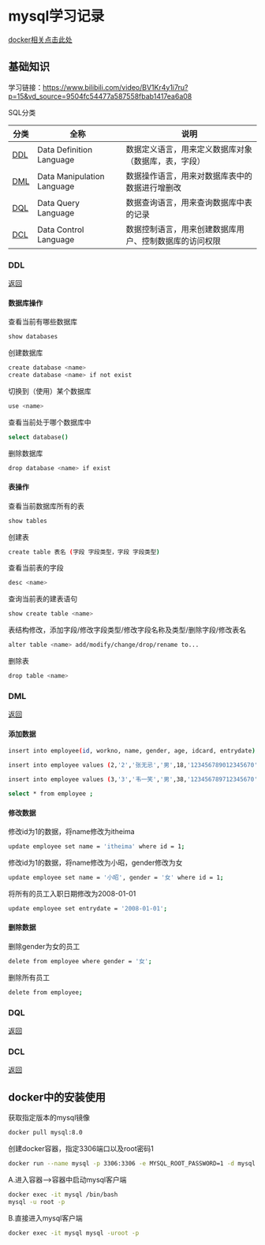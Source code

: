 # mysql学习记录

[docker相关点击此处](#docker中的安装使用)

## 基础知识

学习链接：<https://www.bilibili.com/video/BV1Kr4y1i7ru?p=15&vd_source=9504fc54477a587558fbab1417ea6a08>

SQL分类

| 分类 | 全称 | 说明 |
| ---- | ---- | ---- |
| [DDL](#ddl) | Data Definition Language | 数据定义语言，用来定义数据库对象（数据库，表，字段） |
| [DML](#dml) | Data Manipulation Language | 数据操作语言，用来对数据库表中的数据进行增删改 |
| [DQL](#dql) | Data Query Language | 数据查询语言，用来查询数据库中表的记录 |
| [DCL](#dcl) | Data Control Language | 数据控制语言，用来创建数据库用户、控制数据库的访问权限 |

### DDL

[返回](#基础知识)

#### 数据库操作

查看当前有哪些数据库

```sh
show databases
```

创建数据库

```sh
create database <name>
create database <name> if not exist
```

切换到（使用）某个数据库

```sh
use <name>
```

查看当前处于哪个数据库中

```sh
select database()
```

删除数据库

```sh
drop database <name> if exist
```

#### 表操作

查看当前数据库所有的表

```sh
show tables
```

创建表

```sh
create table 表名 (字段 字段类型，字段 字段类型)
```

查看当前表的字段

```sh
desc <name>
```

查询当前表的建表语句

```sh
show create table <name>
```

表结构修改，添加字段/修改字段类型/修改字段名称及类型/删除字段/修改表名

```sh
alter table <name> add/modify/change/drop/rename to...
```

删除表

```sh
drop table <name>
```

### DML

[返回](#基础知识)

#### 添加数据

```sh
insert into employee(id, workno, name, gender, age, idcard, entrydate) values (1,'1','Itcast','男',10,'123456789012345678','2000-01-01') ;

insert into employee values (2,'2','张无忌','男',18,'123456789012345670','2005-01-01') ;

insert into employee values (3,'3','韦一笑','男',38,'123456789712345670','2005-01-01'),(4,'4','赵敏','女',18,'12345675712345670','2005-01-01') ;

select * from employee ;
```

#### 修改数据

修改id为1的数据，将name修改为itheima

```sh
update employee set name = 'itheima' where id = 1;
```

修改id为1的数据，将name修改为小昭，gender修改为女

```sh
update employee set name = '小昭', gender = '女' where id = 1;
```

将所有的员工入职日期修改为2008-01-01

```sh
update employee set entrydate = '2008-01-01';
```

#### 删除数据

删除gender为女的员工

```sh
delete from employee where gender = '女';
```

删除所有员工

```sh
delete from employee;
```

### DQL

[返回](#基础知识)

### DCL

[返回](#基础知识)

## docker中的安装使用

获取指定版本的mysql镜像

```sh
docker pull mysql:8.0
```

创建docker容器，指定3306端口以及root密码1

```sh
docker run --name mysql -p 3306:3306 -e MYSQL_ROOT_PASSWORD=1 -d mysql:8.0
```

A.进入容器-->容器中启动mysql客户端

```sh
docker exec -it mysql /bin/bash
mysql -u root -p
```

B.直接进入mysql客户端

```sh
docker exec -it mysql mysql -uroot -p
```
